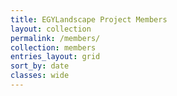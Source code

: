```yaml
---
title: EGYLandscape Project Members
layout: collection
permalink: /members/
collection: members
entries_layout: grid
sort_by: date
classes: wide
---
```

